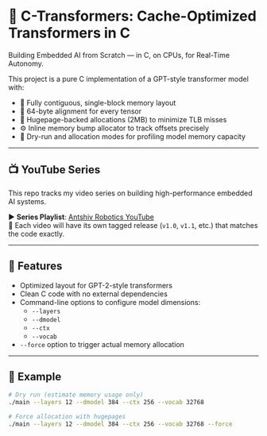 # 🚀 C-Transformers: Cache-Optimized Transformers in C

Building Embedded AI from Scratch — in C, on CPUs, for Real-Time Autonomy.

This project is a pure C implementation of a GPT-style transformer model with:
- 🧠 Fully contiguous, single-block memory layout
- 📏 64-byte alignment for every tensor
- 🧱 Hugepage-backed allocations (2MB) to minimize TLB misses
- ⚙️ Inline memory bump allocator to track offsets precisely
- 🔧 Dry-run and allocation modes for profiling model memory capacity

---

## 📺 YouTube Series

This repo tracks my video series on building high-performance embedded AI systems.

▶️ **Series Playlist**: [Antshiv Robotics YouTube](https://www.youtube.com/@AntshivRobotics)  
🧵 Each video will have its own tagged release (`v1.0`, `v1.1`, etc.) that matches the code exactly.

---

## 🧠 Features

- Optimized layout for GPT-2-style transformers
- Clean C code with no external dependencies
- Command-line options to configure model dimensions:
  - `--layers`
  - `--dmodel`
  - `--ctx`
  - `--vocab`
- `--force` option to trigger actual memory allocation

---

## 🧪 Example

```bash
# Dry run (estimate memory usage only)
./main --layers 12 --dmodel 384 --ctx 256 --vocab 32768

# Force allocation with hugepages
./main --layers 12 --dmodel 384 --ctx 256 --vocab 32768 --force
